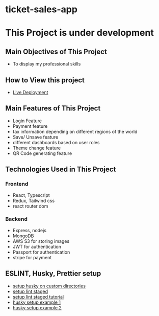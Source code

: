 # ticket-sales-app

# This Project is under development

## Main Objectives of This Project

* To display my professional skills

## How to View this project

* [Live Deployment](vercel.app/)

## Main Features of This Project

* Login Feature
* Payment feature
* tax information depending on different regions of the world
* Save/ Unsave feature
* different dashboards based on user roles
* Theme change feature
* QR Code generating feature

## Technologies Used in This Project

### Frontend

* React, Typescript
* Redux, Tailwind css
* react router dom

### Backend

* Express, nodejs
* MongoDB
* AWS S3 for storing images
* JWT for authentication
* Passport for authentication
* stripe for payment

## ESLINT, Husky, Prettier setup

* [setup husky on custom directories](https://scottsauber.com/2021/06/01/using-husky-git-hooks-and-lint-staged-with-nested-folders/)
* [setup lint staged](https://www.npmjs.com/package/lint-staged)
* [setup lint staged tutorial](https://medium.com/@okonetchnikov/make-linting-great-again-f3890e1ad6b8#.8qepn2b5l)
* [husky setup example 1](https://github.com/webpilot-ai/Webpilot)
* [husky setup example 2](https://github.com/bchiang7/v4)
